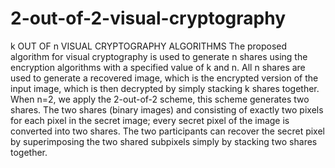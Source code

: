# 2-out-of-2-visual-cryptography
k OUT OF n VISUAL CRYPTOGRAPHY ALGORITHMS The proposed algorithm for visual cryptography is used to generate n shares using the encryption algorithms with a specified value of k and n. All n shares are used to generate a recovered image, which is the encrypted version of the input image, which is then decrypted by simply stacking k shares together.
When n=2, we apply the 2-out-of-2 scheme, this scheme generates two shares. The two shares (binary images) and consisting of exactly two pixels for each pixel in the secret image; every secret pixel of the image is converted into two shares. The two participants can recover the secret pixel by superimposing the two shared subpixels simply by stacking two shares together.
